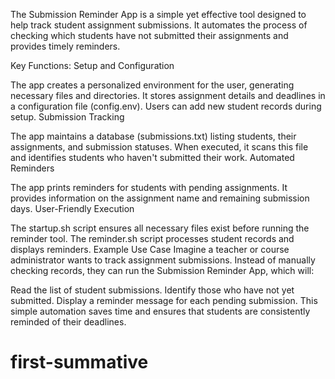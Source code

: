 The Submission Reminder App is a simple yet effective tool designed to help track student assignment submissions. It automates the process of checking which students have not submitted their assignments and provides timely reminders.

Key Functions:
Setup and Configuration

The app creates a personalized environment for the user, generating necessary files and directories.
It stores assignment details and deadlines in a configuration file (config.env).
Users can add new student records during setup.
Submission Tracking

The app maintains a database (submissions.txt) listing students, their assignments, and submission statuses.
When executed, it scans this file and identifies students who haven't submitted their work.
Automated Reminders

The app prints reminders for students with pending assignments.
It provides information on the assignment name and remaining submission days.
User-Friendly Execution

The startup.sh script ensures all necessary files exist before running the reminder tool.
The reminder.sh script processes student records and displays reminders.
Example Use Case
Imagine a teacher or course administrator wants to track assignment submissions. Instead of manually checking records, they can run the Submission Reminder App, which will:

Read the list of student submissions.
Identify those who have not yet submitted.
Display a reminder message for each pending submission.
This simple automation saves time and ensures that students are consistently reminded of their deadlines.
# first-summative
